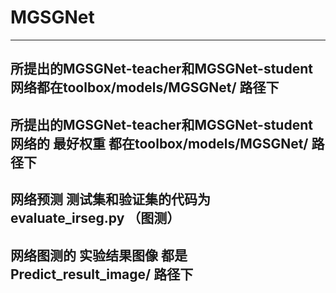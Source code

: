 # MGSGNet
-----------------------------------------------------------------------------------------
所提出的MGSGNet-teacher和MGSGNet-student网络都在toolbox/models/MGSGNet/ 路径下
-----------------------------------------------------------------------------------------
所提出的MGSGNet-teacher和MGSGNet-student网络的 最好权重 都在toolbox/models/MGSGNet/ 路径下
------------------------------------------------------------------------------------------
网络预测 测试集和验证集的代码为 evaluate_irseg.py （图测）
------------------------------------------------------------------------------------------
网络图测的 实验结果图像 都是 Predict_result_image/ 路径下
------------------------------------------------------------------------------------------
